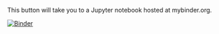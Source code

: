 This button will take you to a Jupyter notebook hosted at mybinder.org.

[![Binder](https://mybinder.org/badge_logo.svg)](https://mybinder.org/v2/gh/acnewton/IntroPythonAPIiRODS/master)


